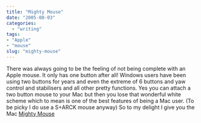 ```yaml
---
title: "Mighty Mouse"
date: "2005-08-03"
categories: 
  - "writing"
tags:
- "Apple"
- "mouse"
slug: "mighty-mouse"
---
```


There was always going to be the feeling of not being complete with an Apple mouse. It only has one button after all! Windows users have been using two buttons for years and even the extreme of 6 buttons and yaw control and stabilisers and all other pretty functions. Yes you can attach a two button mouse to your Mac but then you lose that wonderful white scheme which to mean is one of the best features of being a Mac user. (To be picky I do use a S+ARCK mouse anyway) So to my delight I give you the Mac [Mighty Mouse](https://www.apple.com/mightymouse/)  

